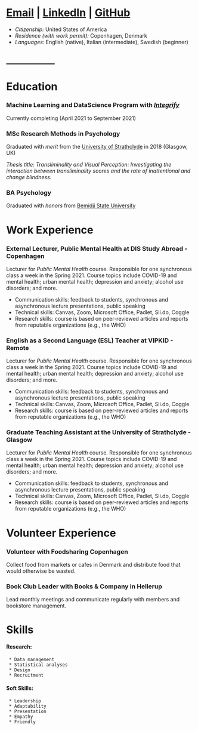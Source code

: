 # [Email](mailto:bethannchamber+gitcv@gmail.com)    |   [LinkedIn](linkedin.com/in/bethanyannc)    |   [GitHub](https://github.com/bethannchamber)

* *Citizenship:* United States of America
* *Residence (with work permit):* Copenhagen, Denmark
* *Languages:* English (native), Italian (intermediate), Swedish (beginner)

## _____________  

# Education

### **Machine Learning and DataScience Program** with [*Integrify*](https://integrify.academy/international)
Currently completing (April 2021 to September 2021)

### **MSc Research Methods in Psychology** 
Graduated with *merit* from the [University of Strathclyde](https://www.strath.ac.uk/courses/postgraduatetaught/researchmethodsinpsychology/) in 2018 (Glasgow, UK)

*Thesis title: Transliminality and Visual Perception: Investigating the interaction between transliminality scores and the rate of inattentional and change blindness.*

### **BA Psychology**
Graduated with *honors* from [Bemidji State University](https://www.bemidjistate.edu/academics/departments/psychology/)

# Work Experience

### **External Lecturer, Public Mental Health** at DIS Study Abroad - Copenhagen

Lecturer for *Public Mental Health* course. Responsible for one synchronous class a week in the Spring 2021. Course topics include COVID-19 and mental health; urban mental health; depression and anxiety; alcohol use disorders; and more.

* Communication skills: feedback to students, synchronous and asynchronous lecture presentations, public speaking
* Technical skills: Canvas, Zoom, Microsoft Office, Padlet, Sli.do, Coggle
* Research skills: course is based on peer-reviewed articles and reports from reputable organizations (e.g., the WHO)

### **English as a Second Language (ESL) Teacher** at VIPKID - Remote

Lecturer for *Public Mental Health* course. Responsible for one synchronous class a week in the Spring 2021. Course topics include COVID-19 and mental health; urban mental health; depression and anxiety; alcohol use disorders; and more.

* Communication skills: feedback to students, synchronous and asynchronous lecture presentations, public speaking
* Technical skills: Canvas, Zoom, Microsoft Office, Padlet, Sli.do, Coggle
* Research skills: course is based on peer-reviewed articles and reports from reputable organizations (e.g., the WHO)

### **Graduate Teaching Assistant** at the University of Strathclyde - Glasgow

Lecturer for *Public Mental Health* course. Responsible for one synchronous class a week in the Spring 2021. Course topics include COVID-19 and mental health; urban mental health; depression and anxiety; alcohol use disorders; and more.

* Communication skills: feedback to students, synchronous and asynchronous lecture presentations, public speaking
* Technical skills: Canvas, Zoom, Microsoft Office, Padlet, Sli.do, Coggle
* Research skills: course is based on peer-reviewed articles and reports from reputable organizations (e.g., the WHO)

# Volunteer Experience

### **Volunteer with Foodsharing Copenhagen**

Collect food from markets or cafes in Denmark and distribute food that would otherwise be wasted.

### **Book Club Leader with Books & Company in Hellerup**

Lead monthly meetings and communicate regularly with members and bookstore management.


# Skills


#### Research:

     * Data management
     * Statistical analyses
     * Design
     * Recruitment

#### Soft Skills:

     * Leadership
     * Adaptability
     * Presentation
     * Empathy
     * Friendly
